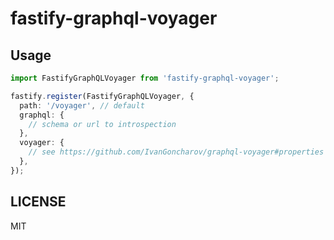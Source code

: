 # fastify-graphql-voyager

## Usage

```ts
import FastifyGraphQLVoyager from 'fastify-graphql-voyager';

fastify.register(FastifyGraphQLVoyager, {
  path: '/voyager', // default
  graphql: {
    // schema or url to introspection
  },
  voyager: {
    // see https://github.com/IvanGoncharov/graphql-voyager#properties
  },
});
```

## LICENSE

MIT
